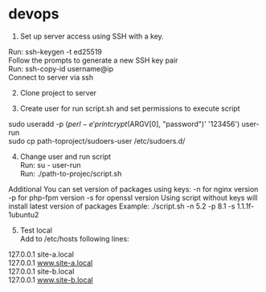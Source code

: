 # devops
1. Set up server access using SSH with a key. <br>

Run: ssh-keygen -t ed25519 <br>
Follow the prompts to generate a new SSH key pair <br>
Run: ssh-copy-id username@ip <br>
Connect to server via ssh <br>

2. Clone project to server <br>

3. Create user for run script.sh and set permissions to execute script<br>

sudo useradd -p $(perl -e 'print crypt($ARGV[0], "password")' '123456') user-run <br>
sudo cp path-toproject/sudoers-user /etc/sudoers.d/

4. Change user and run script <br>
Run: su - user-run <br>
Run: ./path-to-projec/script.sh <br>

Additional
You can set version of packages using keys:
-n for nginx version
-p for php-fpm version
-s for openssl version
Using script without keys will install latest version of packages
Example:
./script.sh -n 5.2 -p 8.1 -s 1.1.1f-1ubuntu2

5. Test local <br>
Add to /etc/hosts following lines: <br>

127.0.0.1   site-a.local <br>
127.0.0.1   www.site-a.local <br>
127.0.0.1   site-b.local <br>
127.0.0.1   www.site-b.local <br>
